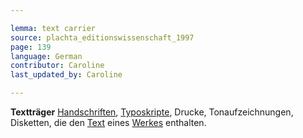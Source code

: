```yaml
---

lemma: text carrier
source: plachta_editionswissenschaft_1997
page: 139
language: German
contributor: Caroline
last_updated_by: Caroline

---
```


**Textträger** [Handschriften](manuscript.html), [Typoskripte](typescript.html), Drucke, Tonaufzeichnungen, Disketten, die den [Text](text.html) eines [Werkes](work.html) enthalten.
